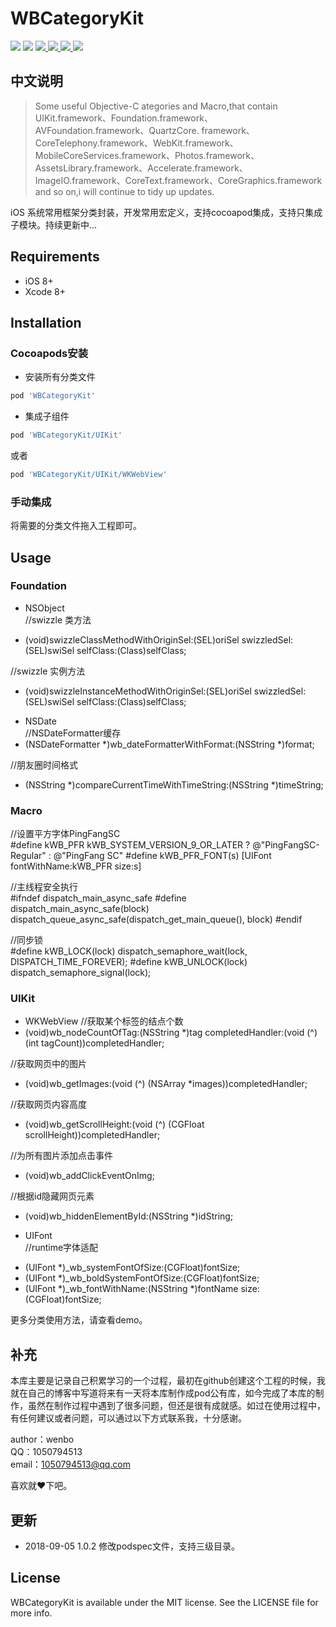 # WBCategoryKit

<p align="left">
<a href="https://travis-ci.org/wenmobo/WBCategoryKit"><img src="https://travis-ci.org/wenmobo/WBCategoryKit.svg?style=flat?branch=master"></a>
<a href="https://travis-ci.org/wenmobo/WBCategoryKit"><img src="https://img.shields.io/badge/cocoapods-supported-4BC51D.svg?style=flatt"></a>
<a  href="https://cocoapods.org/pods/WBCategoryKit"><img src ="https://img.shields.io/cocoapods/v/WBCategoryKit.svg?style=flat"> </a>
<a  href="https://cocoapods.org/pods/WBCategoryKit"><img src ="https://img.shields.io/packagist/l/doctrine/orm.svg?style=flat"> </a>
<a  href="https://cocoapods.org/pods/WBCategoryKit"><img src ="https://img.shields.io/cocoapods/p/WBCategoryKit.svg?style=flat"> </a>
<a  href="https://cocoapods.org/pods/WBCategoryKit"><img src ="https://img.shields.io/badge/language-objctive--c-red.svg?style=flat"> </a>
</p>

## 中文说明
 > Some useful Objective-C ategories and Macro,that contain UIKit.framework、Foundation.framework、AVFoundation.framework、QuartzCore. framework、CoreTelephony.framework、WebKit.framework、MobileCoreServices.framework、Photos.framework、AssetsLibrary.framework、Accelerate.framework、ImageIO.framework、CoreText.framework、CoreGraphics.framework and so on,i will continue to tidy up updates.
 
 iOS 系统常用框架分类封装，开发常用宏定义，支持cocoapod集成，支持只集成子模块。持续更新中...

## Requirements

- iOS 8+
- Xcode 8+

## Installation

### Cocoapods安装
- 安装所有分类文件
```ruby
pod 'WBCategoryKit'
```
- 集成子组件
```ruby
pod 'WBCategoryKit/UIKit'
```
或者
```ruby
pod 'WBCategoryKit/UIKit/WKWebView'
```

### 手动集成

将需要的分类文件拖入工程即可。

## Usage

### Foundation

- NSObject  
//swizzle 类方法   
+ (void)swizzleClassMethodWithOriginSel:(SEL)oriSel
                                                swizzledSel:(SEL)swiSel
                                                    selfClass:(Class)selfClass;

//swizzle 实例方法  
+ (void)swizzleInstanceMethodWithOriginSel:(SEL)oriSel
                                                     swizzledSel:(SEL)swiSel
                                                         selfClass:(Class)selfClass;
                                                         
                                                         
- NSDate    
//NSDateFormatter缓存 
- (NSDateFormatter *)wb_dateFormatterWithFormat:(NSString *)format;

//朋友圈时间格式   
+ (NSString *)compareCurrentTimeWithTimeString:(NSString *)timeString;

### Macro

//设置平方字体PingFangSC  
#define kWB_PFR kWB_SYSTEM_VERSION_9_OR_LATER ? @"PingFangSC-Regular" : @"PingFang SC"
#define kWB_PFR_FONT(s) [UIFont fontWithName:kWB_PFR size:s]

//主线程安全执行   
#ifndef dispatch_main_async_safe
#define dispatch_main_async_safe(block) dispatch_queue_async_safe(dispatch_get_main_queue(), block)
#endif

//同步锁   
#define kWB_LOCK(lock) dispatch_semaphore_wait(lock, DISPATCH_TIME_FOREVER);
#define kWB_UNLOCK(lock) dispatch_semaphore_signal(lock);

### UIKit

- WKWebView 
//获取某个标签的结点个数   
- (void)wb_nodeCountOfTag:(NSString *)tag
completedHandler:(void (^) (int tagCount))completedHandler;

//获取网页中的图片  
- (void)wb_getImages:(void (^) (NSArray *images))completedHandler;

//获取网页内容高度  
- (void)wb_getScrollHeight:(void (^) (CGFloat scrollHeight))completedHandler;

//为所有图片添加点击事件   
- (void)wb_addClickEventOnImg;

//根据id隐藏网页元素    
- (void)wb_hiddenElementById:(NSString *)idString;

- UIFont    
//runtime字体适配   
+ (UIFont *)_wb_systemFontOfSize:(CGFloat)fontSize;
+ (UIFont *)_wb_boldSystemFontOfSize:(CGFloat)fontSize;
+ (UIFont *)_wb_fontWithName:(NSString *)fontName
                                            size:(CGFloat)fontSize;
 
 更多分类使用方法，请查看demo。

## 补充
本库主要是记录自己积累学习的一个过程，最初在github创建这个工程的时候，我就在自己的博客中写道将来有一天将本库制作成pod公有库，如今完成了本库的制作，虽然在制作过程中遇到了很多问题，但还是很有成就感。如过在使用过程中，有任何建议或者问题，可以通过以下方式联系我，十分感谢。

author：wenbo    
     QQ：1050794513  
  email：1050794513@qq.com   
  
  喜欢就❤️下吧。
  
  ## 更新 
   - 2018-09-05 1.0.2 修改podspec文件，支持三级目录。

## License

WBCategoryKit is available under the MIT license. See the LICENSE file for more info.
